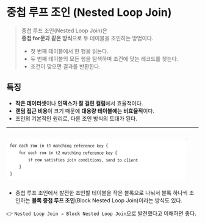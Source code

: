 # 중첩 루프 조인 (Nested Loop Join)
> 중첩 루프 조인(Nested Loop Join)은  
**중첩 for문과 같은 방식**으로 두 테이블을 조인하는 방법이다.  
> - 첫 번째 테이블에서 한 행을 읽는다.  
> - 두 번째 테이블의 모든 행을 탐색하며 조건에 맞는 레코드를 찾는다.  
> - 조건이 맞으면 결과를 반환한다.  


## 특징
- **작은 데이터셋**이나 **인덱스가 잘 걸린 컬럼**에서 효율적이다.  
- **랜덤 접근 비용**이 크기 때문에 **대용량 테이블에는 비효율적**이다.  
- 조인의 기본적인 원리로, 다른 조인 방식의 토대가 된다.  

---
![alt text](./images/중첩%20루프%20조인.png)
---
- 중첩 루프 조인에서 발전한 조인할 테이블을 작은 블록으로 나눠서 블록 하나씩 조인하는 **블록 중첩 루프 조인**(Block Nested Loop Join)이라는 방식도 있다. 


👉 `Nested Loop Join → Block Nested Loop Join`으로 발전했다고 이해하면 좋다.